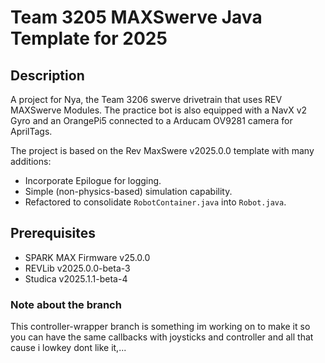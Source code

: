 # Team 3205 MAXSwerve Java Template for 2025

## Description

A project for Nya, the Team 3206 swerve drivetrain that uses REV MAXSwerve Modules. The practice bot is also equipped with a NavX v2 Gyro and an OrangePi5 connected to a Arducam OV9281 camera for AprilTags.

The project is based on the Rev MaxSwere v2025.0.0 template with many additions:
* Incorporate Epilogue for logging.
* Simple (non-physics-based) simulation capability.
* Refactored to consolidate `RobotContainer.java` into `Robot.java`.

## Prerequisites

* SPARK MAX Firmware v25.0.0
* REVLib v2025.0.0-beta-3
* Studica v2025.1.1-beta-4

### Note about the branch
This controller-wrapper branch is something im working on to make it so you can have the same callbacks with joysticks and controller and all that cause i lowkey dont like it,...
